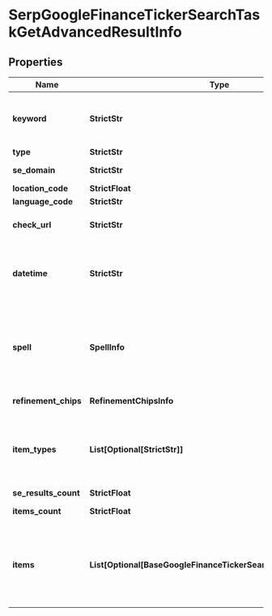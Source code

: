 # SerpGoogleFinanceTickerSearchTaskGetAdvancedResultInfo


## Properties

| Name | Type | Description | Notes |
|------------ | ------------- | ------------- | -------------|
**keyword** | **StrictStr** | keyword received in a POST array<br>the keyword is returned with decoded %## (plus character ‘+’ will be decoded to a space character) |[optional]|
**type** | **StrictStr** | type of element |[optional]|
**se_domain** | **StrictStr** | search engine domain in a POST array |[optional]|
**location_code** | **StrictFloat** | location code in a POST array |[optional]|
**language_code** | **StrictStr** | language code in a POST array |[optional]|
**check_url** | **StrictStr** | direct URL to search engine results<br>you can use it to make sure that we provided accurate results |[optional]|
**datetime** | **StrictStr** | date and time when the result was received<br>in the UTC format: “yyyy-mm-dd hh-mm-ss +00:00”<br>example:<br>2019-11-15 12:57:46 +00:00 |[optional]|
**spell** | **SpellInfo** | autocorrection of the search engine<br>if the search engine provided results for a keyword that was corrected, we will specify the keyword corrected by the search engine and the type of autocorrection |[optional]|
**refinement_chips** | **RefinementChipsInfo** | search refinement chips<br>in this case, the value will be null |[optional]|
**item_types** | **List[Optional[StrictStr]]** | types of search results in SERP<br>contains types of search results (items) found in SERP;<br>possible item types: google_finance_market_index, google_finance_asset_pair, google_finance_market_instrument |[optional]|
**se_results_count** | **StrictFloat** | total number of results in SERP |[optional]|
**items_count** | **StrictFloat** | the number of results returned in the items array |[optional]|
**items** | **List[Optional[BaseGoogleFinanceTickerSearchSerpElementItem]]** | items of search results found in SERP<br>array of items containing market indexes data;<br>possible type of items: google_finance_market_index, google_finance_asset_pair, google_finance_market_instrument |[optional]|